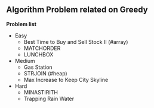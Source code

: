 ## Algorithm Problem related on Greedy

**Problem list**
* Easy
	* Best Time to Buy and Sell Stock II (\#array)
	* MATCHORDER
	* LUNCHBOX
* Medium
	* Gas Station
	* STRJOIN (\#heap)
	* Max Increase to Keep City Skyline
* Hard
	* MINASTIRITH
	* Trapping Rain Water